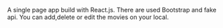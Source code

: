 A single page app build with React.js. 
There are used Bootstrap and fake api.
You can add,delete or edit the movies on your local.
